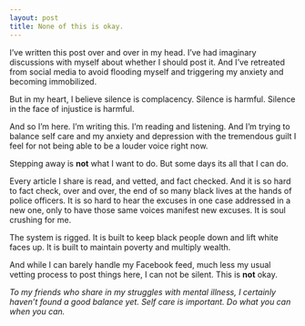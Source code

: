 ```yaml
---
layout: post
title: None of this is okay.
---
```



I’ve written this post over and over in my head. I’ve had imaginary discussions with myself about whether I should post it. And I’ve retreated from social media to avoid flooding myself and triggering my anxiety and becoming immobilized.

But in my heart, I believe silence is complacency. Silence is harmful. Silence in the face of injustice is harmful.

And so I’m here. I’m writing this. I’m reading and listening. And I’m trying to balance self care and my anxiety and depression with the tremendous guilt I feel for not being able to be a louder voice right now.

Stepping away is **not** what I want to do. But some days its all that I can do.

Every article I share is read, and vetted, and fact checked. And it is so hard to fact check, over and over, the end of so many black lives at the hands of police officers. It is so hard to hear the excuses in one case addressed in a new one, only to have those same voices manifest new excuses. It is soul crushing for me.

The system is rigged. It is built to keep black people down and lift white faces up. It is built to maintain poverty and multiply wealth.

And while I can barely handle my Facebook feed, much less my usual vetting process to post things here, I can not be silent. This is **not** okay.

*To my friends who share in my struggles with mental illness, I certainly haven’t found a good balance yet. Self care is important. Do what you can when you can.*


